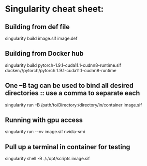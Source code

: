 # Singularity cheat sheet:

## Building from def file
singularity build image.sif image.def

## Building from Docker hub
singularity build pytorch-1.9.1-cuda11.1-cudnn8-runtime.sif docker://pytorch/pytorch:1.9.1-cuda11.1-cudnn8-runtime

## One –B tag can be used to bind all desired directories :: use a comma to separate each
singularity run –B /path/to/Directory:/directory/in/container image.sif

## Running with gpu access
singularity run --nv image.sif nvidia-smi 

## Pull up a terminal in container for testing
singularity shell -B ./:/opt/scripts image.sif
